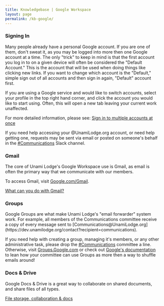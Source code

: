 ```yaml
---
title: Knowledgebase | Google Workspace
layout: page
permalink: /kb-google/
---
```


<h3 class="mt-5">Signing In</h3>
Many people already have a personal Google account.  If you are one of them, don't sweat it, as you may be logged into more then one Google account at a time.  The only "trick" to keep in mind is that the first account you log in to on a given device will often be considered the "Default Account."  This is the account that will be used when doing things like clicking new links.  If you want to change which account is the "Default," simple sign out of all accounts and then sign in again, "Default" account first.

If you are using a Google service and would like to switch accounts, select your profile in the top right hand corner, and click the account you would like to start using.  Often, this will open a new tab leaving your current work unaffected.

For more detailed information, please see: [Sign in to multiple accounts at once](https://support.google.com/accounts/answer/1721977?hl=en&co=GENIE.Platform%3DDesktop&oco=1)

If you need help accessing your @UnamiLodge.org account, or need help getting one, requests may be sent via email or posted on someone's behalf in the [#Communications](https://unamilodge.slack.com/archives/C4RN3NCTS) Slack channel.


<h3 class="mt-5">Gmail</h3>
The core of Unami Lodge's Google Workspace use is Gmail, as email is often the primary way that we communicate with our members.

To access Gmail, visit [Google.com/Gmail](https://www.google.com/gmail/).

[What can you do with Gmail?](https://support.google.com/a/users/answer/9297685)


<h3 class="mt-5">Groups</h3>
Google Groups are what make Unami Lodge's "email forwarder" system work.  For example, all members of the Communications committee receive a copy of every message sent to [Communications@UnamiLodge.org](https://dev.unamilodge.org/contact?recipient=communications).

If you need help with creating a group, managing it's members, or any other administrative task, please drop the [#Communications](https://unamilodge.slack.com/archives/C4RN3NCTS) committee a line.  Otherwise, visit [Groups.Google.com](https://groups.google.com) or check out [Google's documentation](https://support.google.com/groups/answer/46601?hl=en) to lean how your committee can use Groups as more then a way to shuffle emails around!


<h3 class="mt-5">Docs & Drive</h3>
Google Docs & Drive is a great way to collaborate on shared documents, and share files of all types.

[File storage, collaboration & docs](https://support.google.com/a/users/answer/10005650?visit_id=637758266043996939-1915948844&hl=en&rd=1)